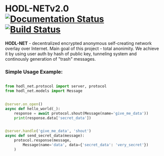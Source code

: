 # HODL-NETv2.0 [![Documentation Status](https://readthedocs.org/projects/hodl-net/badge/?version=latest)](https://hodl-main.readthedocs.io/projects/net/ru/latest/?badge=latest)    [![Build Status](https://travis-ci.org/DanGSun/hodl_net.svg?branch=master)](https://travis-ci.org/DanGSun/hodl_net)


**HODL-NET** - decentralized encrypted anonymous self-creating network overlay over Internet. Main goal of this project - total anonimity. We achieve it by using user auth by hash of public key, tunneling system and continously generation of "trash" messages.

### Simple Usage Example:

```python

from hodl_net.protocol import server, protocol
from hodl_net.models import Message


@server.on_open()
async def hello_world(_):
    response = await protocol.shout(Message(name='give_me_data'))
    print(response.data['secret_data'])


@server.handle('give_me_data', 'shout')
async def send_secret_data(message):
    protocol.response(message, 
        Message(name='data', data={'secret_data': 'very_secret'})
    )
```
